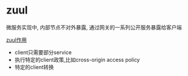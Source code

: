 # zuul

微服务实现中, 内部节点不对外暴露, 通过网关的一系列公开服务暴露给客户端


[zuul作用](https://www.packtpub.com/mapt/book/application_development/9781787285835/14/ch05lvl1sec060/zuul-proxy-as-the-api-gateway)

+ client只需要部分service
+ 执行特定的client政策,比如cross-origin access policy
+ 特定的client转换

